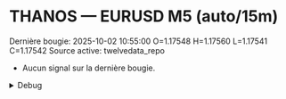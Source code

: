 # THANOS — EURUSD M5 (auto/15m)
Dernière bougie: 2025-10-02 10:55:00  O=1.17548  H=1.17560  L=1.17541  C=1.17542
Source active: twelvedata_repo

- Aucun signal sur la dernière bougie.

<details><summary>Debug</summary>

- TD_API_KEY manquant.

</details>